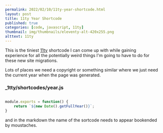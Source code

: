 ```yaml
---
permalink: 2022/02/10/11ty-year-shortcode.html
layout: post
title: 11ty Year Shortcode
published: true
categories: [code, javascript, 11ty]
thumbnail: img/thumbnails/eleventy-alt-420x255.png
alttext: 11ty
---
```


This is the tiniest [11ty](https://www.11ty.dev) shortcode I can come up with while gaining experience for all the 
potentially weird things I'm going to have to do for these new site migrations.

Lots of places we need a copyright or something similar where we just need the current year when the page was generated. 

### _1tty/shortcodes/year.js 

```js

module.exports = function() {
    return `${new Date().getFullYear()}`;
}

```

and in the markdown the name of the sortcode needs to appear bookended by moustaches.
